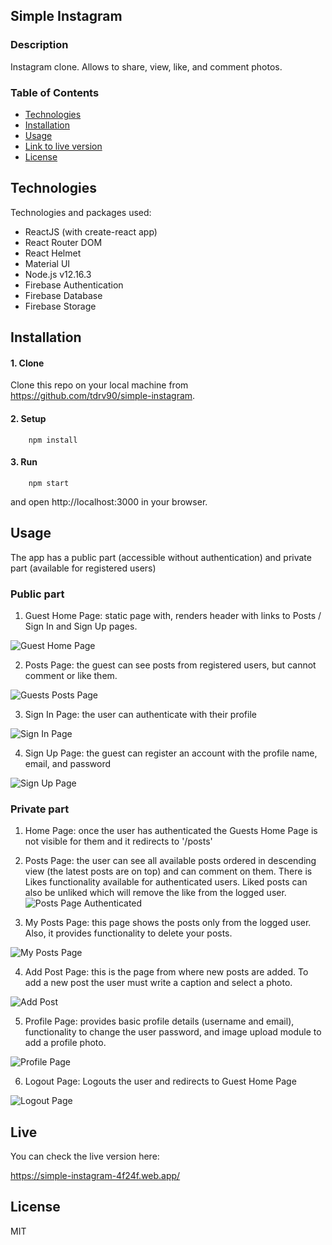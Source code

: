 ## Simple Instagram

### Description
Instagram clone. Allows to share, view, like, and comment photos.

### Table of Contents
  - [Technologies](#technologies)
  - [Installation](#installation)
  - [Usage](#usage)
  - [Link to live version](#live)
  - [License](#license)


## Technologies
Technologies and packages used:
  - ReactJS (with create-react app)
  - React Router DOM
  - React Helmet
  - Material UI
  - Node.js v12.16.3
  - Firebase Authentication
  - Firebase Database
  - Firebase Storage

## Installation

#### 1. Clone 
   
  Clone this repo on your local machine from https://github.com/tdrv90/simple-instagram.
#### 2. Setup
```
    npm install
```
#### 3. Run

```
    npm start
```
and open http://localhost:3000 in your browser.

## Usage
The app has a public part (accessible without authentication) and private part (available for registered users)

### Public part
1. Guest Home Page: static page with, renders header with links to Posts / Sign In and Sign Up pages.

![Guest Home Page](https://firebasestorage.googleapis.com/v0/b/simple-instagram-4f24f.appspot.com/o/screenshots%2F01-home.png?alt=media&token=4d504d66-a36e-44de-90bd-02996404ba12)

2. Posts Page: the guest can see posts from registered users, but cannot comment or like them.

![Guests Posts Page](https://firebasestorage.googleapis.com/v0/b/simple-instagram-4f24f.appspot.com/o/screenshots%2F01-posts-guest.png?alt=media&token=e7883d91-7869-4a5f-8aaa-5e5b1b92b428)

3. Sign In Page: the user can authenticate with their profile

![Sign In Page](https://firebasestorage.googleapis.com/v0/b/simple-instagram-4f24f.appspot.com/o/screenshots%2F02-signin.png?alt=media&token=049dbcbe-3b8c-426c-ae70-a1e74ebdf718)

4. Sign Up Page: the guest can register an account with the profile name, email, and password 

![Sign Up Page](https://firebasestorage.googleapis.com/v0/b/simple-instagram-4f24f.appspot.com/o/screenshots%2F03-signup.png?alt=media&token=0cdcbe6b-f49f-4644-8244-d42157cab415)

### Private part
1. Home Page: once the user has authenticated the Guests Home Page is not visible for them and it redirects to '/posts'

2. Posts Page: the user can see all available posts ordered in descending view (the latest posts are on top) and can comment on them. There is Likes functionality available for authenticated users. Liked posts can also be unliked which will remove the like from the logged user.
![Posts Page Authenticated](https://firebasestorage.googleapis.com/v0/b/simple-instagram-4f24f.appspot.com/o/screenshots%2F04-posts.png?alt=media&token=4dd85e04-7abd-47d0-9fc0-009f15508534)

3. My Posts Page: this page shows the posts only from the logged user. Also, it provides functionality to delete your posts.

![My Posts Page](https://firebasestorage.googleapis.com/v0/b/simple-instagram-4f24f.appspot.com/o/screenshots%2F05-myposts.png?alt=media&token=6105570c-6576-40ef-969d-9330a5a1ebab)

4. Add Post Page: this is the page from where new posts are added. To add a new post the user must write a caption and select a photo.

![Add Post](https://firebasestorage.googleapis.com/v0/b/simple-instagram-4f24f.appspot.com/o/screenshots%2F08-addpost.png?alt=media&token=2cf71511-1576-458a-8c37-f15bf147260e)

5. Profile Page: provides basic profile details (username and email), functionality to change the user password, and image upload module to add a profile photo.

![Profile Page](https://firebasestorage.googleapis.com/v0/b/simple-instagram-4f24f.appspot.com/o/screenshots%2F06-profile.png?alt=media&token=f2452b13-24b3-4621-a728-8b8737e62b33)

6. Logout Page: Logouts the user and redirects to Guest Home Page

![Logout Page](https://firebasestorage.googleapis.com/v0/b/simple-instagram-4f24f.appspot.com/o/screenshots%2F07-logout.png?alt=media&token=8b575c38-bf38-48c4-b574-90269b44fc3c)

## Live
You can check the live version here:

https://simple-instagram-4f24f.web.app/

## License
MIT